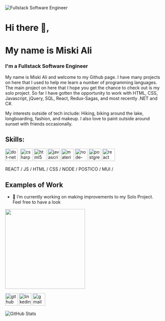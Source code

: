 
![Fullstack Software Engineer](https://media-exp1.licdn.com/dms/image/C5616AQHuU-0F586Bfw/profile-displaybackgroundimage-shrink_200_800/0/1656429568245?e=1666224000&v=beta&t=tZPWoltRdToLKCfA726KQS4Y4jiQePdLorDijR8A4qM)
# Hi there 👋, 
# My name is Miski Ali
### I'm a Fullstack Software Engineer

My name is Miski Ali and welcome to my Github page. I have many projects on here that I used to help me learn a number of programming languages. The main project on here that I hope you get the chance to check out is my solo project. So far I have gotten the opportunity to work with HTML, CSS, Javascript, jQuery, SQL, React, Redux-Sagas, and most recently .NET and C#.

My interests outside of tech include:
Hiking, biking around the lake, longboarding, fashion, and makeup. I also love to paint outside around sunset with friends occasionally.

## Skills:
[<img src='https://cdn.jsdelivr.net/npm/simple-icons@3.0.1/icons/dot-net.svg' alt='dot-net' height='40'>](.net) &nbsp;[<img src='https://cdn.jsdelivr.net/npm/simple-icons@3.0.1/icons/csharp.svg' alt='csharp' height='40'>](c#) [<img src='https://cdn.jsdelivr.net/npm/simple-icons@3.0.1/icons/html5.svg' alt='html5' height='40'>](html) [<img src='https://cdn.jsdelivr.net/npm/simple-icons@3.0.1/icons/javascript.svg' alt='javascript' height='40'>](js)   [<img src='https://cdn.jsdelivr.net/npm/simple-icons@3.0.1/icons/material-ui.svg' alt='material-ui' height='40'>](mui) [<img src='https://cdn.jsdelivr.net/npm/simple-icons@3.0.1/icons/node-dot-js.svg' alt='node-dot-js' height='40'>](node.js)  [<img src='https://cdn.jsdelivr.net/npm/simple-icons@3.0.1/icons/postgresql.svg' alt='postgresql' height='40'>](postgres)  [<img src='https://cdn.jsdelivr.net/npm/simple-icons@3.0.1/icons/react.svg' alt='react' height='40'>](react)  

REACT / JS / HTML / CSS / NODE / POSTICO / MUI / 

## Examples of Work
- 🔭 I’m currently working on making improvements to my Solo Project. Feel free to have a look
<img src="https://github.com/MiskiAli/MiskiAli/ " width= "256"/>


[<img src='https://cdn.jsdelivr.net/npm/simple-icons@3.0.1/icons/github.svg' alt='github' height='40'>](https://github.com/MiskiAli)  [<img src='https://cdn.jsdelivr.net/npm/simple-icons@3.0.1/icons/linkedin.svg' alt='linkedin' height='40'>](https://www.linkedin.com/in/miski-ali-761a891a7/)  [<img src='https://cdn.jsdelivr.net/npm/simple-icons@3.0.1/icons/gmail.svg' alt='gmail' height='40'>](miskiali222@gmail.com)  



![GitHub Stats](https://github-readme-stats.vercel.app/api?username=MiskiAli&theme=tokyonight)
